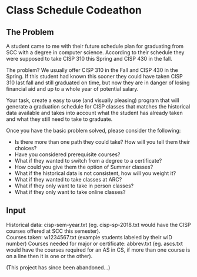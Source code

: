 # Class Schedule Codeathon

## The Problem

A student came to me with their future schedule plan for graduating from SCC with a degree in computer science. According to their schedule they were supposed to take CISP 310 this Spring and CISP 430 in the fall.  

The problem? We usually offer CISP 310 in the Fall and CISP 430 in the Spring. If this student had known this sooner they could have taken CISP 310 last fall and still graduated on time, but now they are in danger of losing financial aid and up to a whole year of potential salary.  

Your task, create a easy to use (and visually pleasing) program that will generate a graduation schedule for CISP classes that matches the historical data available and takes into account what the student has already taken and what they still need to take to graduate.  

Once you have the basic problem solved, please consider the following:
* Is there more than one path they could take?  How will you tell them their choices?
* Have you considered prerequisite courses?
* What if they wanted to switch from a degree to a certificate?
* How could you give them the option of Summer classes?
* What if the historical data is not consistent, how will you weight it?
* What if they wanted to take classes at ARC?
* What if they only want to take in person classes?
* What if they only want to take online classes?

## Input 
Historical data: cisp-sem-year.txt (eg. cisp-sp-2018.txt would have the CISP courses offered at SCC this semester).  
Courses taken: w1234567.txt (example students labeled by their wID number)
Courses needed for major or certificate: abbrev.txt (eg. ascs.txt would have the courses required for an AS in CS, if more than one course is on a line then it is one or the other). 

(This project has since been abandoned...)

